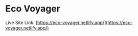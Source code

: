 # Eco Voyager

Live Site Link: [https://eco-voyager.netlify.app/](https://eco-voyager.netlify.app/)
